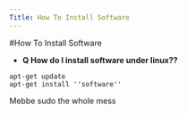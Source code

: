 ```yaml
---
Title: How To Install Software
---
```

#How To Install Software
- **Q How do I install software under linux??**
```
apt-get update
apt-get install ''software''
```
Mebbe sudo the whole mess
